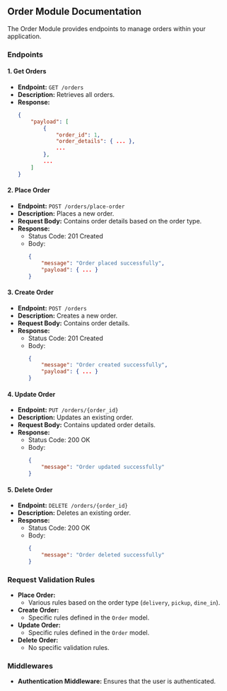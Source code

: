 ## Order Module Documentation

The Order Module provides endpoints to manage orders within your application.

### Endpoints

#### 1. Get Orders

- **Endpoint:** `GET /orders`
- **Description:** Retrieves all orders.
- **Response:**
  ```json
  {
      "payload": [
          {
              "order_id": 1,
              "order_details": { ... },
              ...
          },
          ...
      ]
  }
  ```

#### 2. Place Order

- **Endpoint:** `POST /orders/place-order`
- **Description:** Places a new order.
- **Request Body:** Contains order details based on the order type.
- **Response:**
  - Status Code: 201 Created
  - Body:
    ```json
    {
        "message": "Order placed successfully",
        "payload": { ... }
    }
    ```

#### 3. Create Order

- **Endpoint:** `POST /orders`
- **Description:** Creates a new order.
- **Request Body:** Contains order details.
- **Response:**
  - Status Code: 201 Created
  - Body:
    ```json
    {
        "message": "Order created successfully",
        "payload": { ... }
    }
    ```

#### 4. Update Order

- **Endpoint:** `PUT /orders/{order_id}`
- **Description:** Updates an existing order.
- **Request Body:** Contains updated order details.
- **Response:**
  - Status Code: 200 OK
  - Body:
    ```json
    {
        "message": "Order updated successfully"
    }
    ```

#### 5. Delete Order

- **Endpoint:** `DELETE /orders/{order_id}`
- **Description:** Deletes an existing order.
- **Response:**
  - Status Code: 200 OK
  - Body:
    ```json
    {
        "message": "Order deleted successfully"
    }
    ```

### Request Validation Rules

- **Place Order:**
  - Various rules based on the order type (`delivery`, `pickup`, `dine_in`).
- **Create Order:**
  - Specific rules defined in the `Order` model.
- **Update Order:**
  - Specific rules defined in the `Order` model.
- **Delete Order:**
  - No specific validation rules.

### Middlewares

- **Authentication Middleware:** Ensures that the user is authenticated.